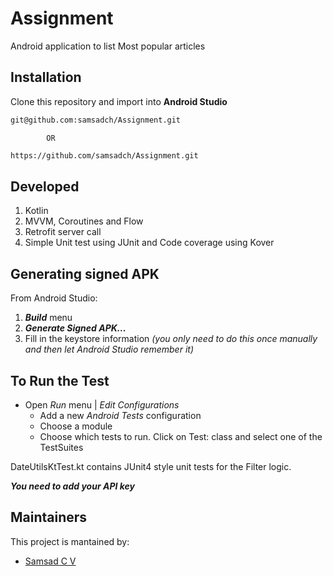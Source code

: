 # Assignment
Android application to list Most popular articles



## Installation
Clone this repository and import into **Android Studio**
 ```bash
git@github.com:samsadch/Assignment.git
```
            OR
```bash
https://github.com/samsadch/Assignment.git
```

## Developed
1. Kotlin
2. MVVM, Coroutines and Flow
2. Retrofit server call
3. Simple Unit test using JUnit and Code coverage using Kover


## Generating signed APK
From Android Studio:
1. ***Build*** menu
2. ***Generate Signed APK...***
3. Fill in the keystore information *(you only need to do this once manually and then let Android Studio remember it)*


## To Run the Test

* Open *Run* menu | *Edit Configurations*
    * Add a new *Android Tests* configuration
    * Choose a module
    * Choose which tests to run. Click on Test: class and select one of the TestSuites

DateUtilsKtTest.kt contains JUnit4 style unit tests for the Filter logic.

***You need to add your API key***

## Maintainers
This project is mantained by:
* [Samsad C V](https://github.com/samsadch)

